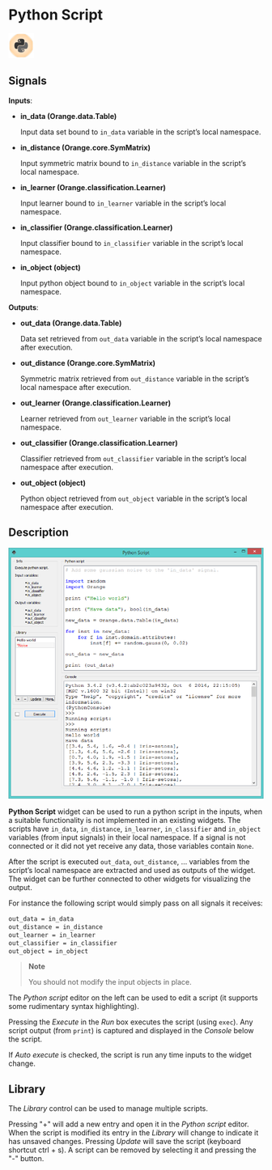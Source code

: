 Python Script
=============

![Python Script](icons/python-script.png)

Signals
-------

**Inputs**:

- **in\_data (Orange.data.Table)**
  
  Input data set bound to `in_data` variable in the script’s local namespace.

- **in\_distance (Orange.core.SymMatrix)**

  Input symmetric matrix bound to `in_distance` variable in the script’s local namespace.

- **in\_learner (Orange.classification.Learner)**

  Input learner bound to `in_learner` variable in the script’s local namespace.

- **in\_classifier (Orange.classification.Learner)**

  Input classifier bound to `in_classifier` variable in the script’s local namespace.

- **in\_object (object)**

  Input python object bound to `in_object` variable in the script’s local namespace.

**Outputs**:

- **out\_data (Orange.data.Table)**

  Data set retrieved from `out_data` variable in the script’s local namespace after execution.

- **out\_distance (Orange.core.SymMatrix)**

  Symmetric matrix retrieved from `out_distance` variable in the script’s local namespace after execution.

- **out\_learner (Orange.classification.Learner)**

  Learner retrieved from `out_learner` variable in the script’s local namespace.

- **out\_classifier (Orange.classification.Learner)**

  Classifier retrieved from `out_classifier` variable in the script’s local namespace after execution.

- **out\_object (object)**

  Python object retrieved from `out_object` variable in the script’s local namespace after execution.

Description
-----------

![Python Script widget with an example script](images/python-script-example.png)

**Python Script** widget can be used to run a python script in the inputs,
when a suitable functionality is not implemented in an existing widgets.
The scripts have `in_data`, `in_distance`, `in_learner`, `in_classifier`
and `in_object` variables (from input signals) in their local namespace.
If a signal is not connected or it did not yet receive any data, those
variables contain `None`.

After the script is executed `out_data`, `out_distance`, … variables
from the script’s local namespace are extracted and used as outputs of
the widget. The widget can be further connected to other widgets for visualizing the output.

For instance the following script would simply pass on all signals it
receives:

    out_data = in_data
    out_distance = in_distance
    out_learner = in_learner
    out_classifier = in_classifier
    out_object = in_object


> **Note**
>
> You should not modify the input objects in place.

The *Python script* editor on the left can be used to edit a script (it
supports some rudimentary syntax highlighting).

Pressing the *Execute* in the *Run* box executes the script (using `exec`).
Any script output (from `print`) is captured and displayed in the
*Console* below the script.

If *Auto execute* is checked, the script is run any time inputs to
the widget change.

Library
-------

The *Library* control can be used to manage multiple scripts.

Pressing "+" will add a new entry and open it in the *Python script*
editor. When the script is modified its entry in the *Library* will
change to indicate it has unsaved changes. Pressing *Update* will save the
script (keyboard shortcut ctrl + s). A script can be removed by
selecting it and pressing the "-" button.
